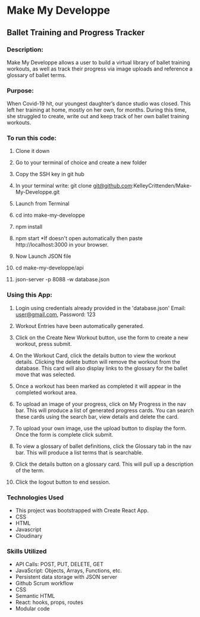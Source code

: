 # Make My Developpe


## Ballet Training and Progress Tracker

### Description: 
  Make My Developpe allows a user to build a virtual library of ballet training workouts, as well as track their progress via image uploads and reference a glossary of ballet terms.

### Purpose:
  When Covid-19 hit, our youngest daughter’s dance studio was closed. This left her training at home, mostly on her own, for months. During this time, she struggled to create, write out and keep track of her own ballet training workouts.


### To run this code:
  1. Clone it down

  2. Go to your terminal of choice and create a new folder
  
  3. Copy the SSH key in git hub
  
  4. In your terminal write: git clone git@github.com:KelleyCrittenden/Make-My-Developpe.git

  5. Launch from Terminal

  6. cd into make-my-developpe

  7. npm install

  8. npm start *If doesn't open automatically then paste http://localhost:3000 in your browser.

  9. Now Launch JSON file

  10. cd make-my-developpe/api

  11. json-server -p 8088 -w database.json

### Using this App:
 1. Login using credentials already provided in the 'database.json' Email: user@gmail.com, Password: 123
 
 2. Workout Entries have been automatically generated.
  
 3. Click on the Create New Workout button, use the form to create a new workout, press submit.
  

4. On the Workout Card, click the details button to view the workout details. Clicking the delete button will remove the workout from the database. This card will also display links to the glossary for the ballet move that was selected.
  
5. Once a workout has been marked as completed it will appear in the completed workout area.

6. To upload an image of your progress, click on My Progress in the nav bar. This will produce a list of generated progress cards. You can search these cards using the search bar, view details and delete the card.

7. To upload your own image, use the upload button to display the form. Once the form is complete click submit.

8. To view a glossary of ballet definitions, click the Glossary tab in the nav bar. This will produce a list terms that is searchable.

9. Click the details button on a glossary card. This will pull up a description of the term.

10. Click the logout button to end session.    


### Technologies Used
  * This project was bootstrapped with Create React App.
  * CSS
  * HTML
  * Javascript
  * Cloudinary

### Skills Utilized
  * API Calls: POST, PUT, DELETE, GET
  * JavaScript: Objects, Arrays, Functions, etc.
  * Persistent data storage with JSON server
  * Github Scrum workflow
  * CSS
  * Semantic HTML
  * React: hooks, props, routes
  * Modular code

